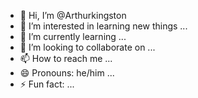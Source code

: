 - 👋 Hi, I’m @Arthurkingston
- 👀 I’m interested in learning new things  ...
- 🌱 I’m currently learning ...
- 💞️ I’m looking to collaborate on ...
- 📫 How to reach me ...
- 😄 Pronouns: he/him ...
- ⚡ Fun fact: ...

<!---
Arthurkingston/Arthurkingston is a ✨ special ✨ repository because its `README.md` (this file) appears on your GitHub profile.
You can click the Preview link to take a look at your changes.
--->
